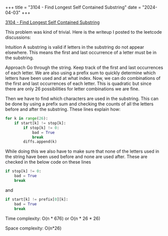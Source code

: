 +++
title = "3104 - Find Longest Self Contained Substring"
date = "2024-04-03"
+++

[3104 - Find Longest Self Contained Substring](https://leetcode.com/problems/find-longest-self-contained-substring/)

This problem was kind of trivial.
Here is the writeup I posted to the leetcode discussions:

Intuition
A substring is valid if letters in the substring do not appear elsewhere. This means the first and last occurrence of a letter must be in the substring.

Approach
Go through the string. Keep track of the first and last occurrences of each letter. We are also using a prefix sum to quickly determine which letters have been used and at what index.
Now, we can do combinations of the first and last occurrences of each letter. This is quadratic but since there are only 26 possibilities for letter combinations we are fine.

Then we have to find which characters are used in the substring. This can be done by using a prefix sum and checking the counts of all the letters before and after the substring. These lines explain how:

```python
for k in range(26):
    if start[k] != stop[k]:
        if stop[k] != 0:
            bad = True
            break
        diffs.append(k)
```
While doing this we also have to make sure that none of the letters used in the string have been used before and none are used after. These are checked in the below code on these lines
```python
if stop[k] != 0:
    bad = True
    break
```
and
```python
if start[k] != prefix[0][k]:
    bad = True
    break
```

Time complexity:
O(n * 676) or O(n \* 26 \* 26)

Space complexity:
O(n*26)

